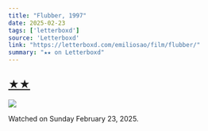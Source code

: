 ```yaml
---
title: "Flubber, 1997"
date: 2025-02-23
tags: ['letterboxd']
source: 'Letterboxd'
link: "https://letterboxd.com/emiliosao/film/flubber/"
summary: "★★ on Letterboxd"
---
```


## [★★](https://letterboxd.com/emiliosao/film/flubber/)  

<p><img src="https://a.ltrbxd.com/resized/film-poster/4/7/0/2/6/47026-flubber-0-600-0-900-crop.jpg?v=66fcbe71a8" /></p> <p>Watched on Sunday February 23, 2025.</p>